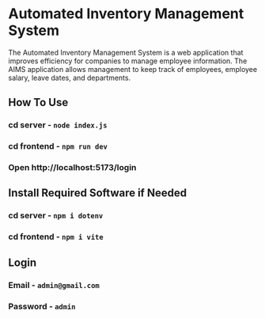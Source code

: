 # Automated Inventory Management System

The Automated Inventory Management System is a web application that improves efficiency
for companies to manage employee information. The AIMS application allows management to keep track of employees, employee salary, leave dates, and departments.

## How To Use

### cd server - `node index.js`

### cd frontend - `npm run dev`

### Open http://localhost:5173/login

## Install Required Software if Needed

### cd server - `npm i dotenv`

### cd frontend - `npm i vite`

## Login

### Email - `admin@gmail.com`

### Password - `admin`
